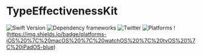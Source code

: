 # TypeEffectivenessKit

![Swift Version](https://img.shields.io/badge/Swift-5.5-F16D39.svg?style=flat) ![Dependency frameworks](https://img.shields.io/badge/Supports-_Swift_Package_Manager-F16D39.svg?style=flat) ![Twitter](https://img.shields.io/badge/twitter-@marcostmorais-blue.svg?style=flat) ![Platforms](https://twitter.com/marcostmorais) !(https://img.shields.io/badge/platforms-iOS%20%7C%20macOS%20%7C%20watchOS%20%7C%20tvOS%20%7C%20iPadOS-blue)
